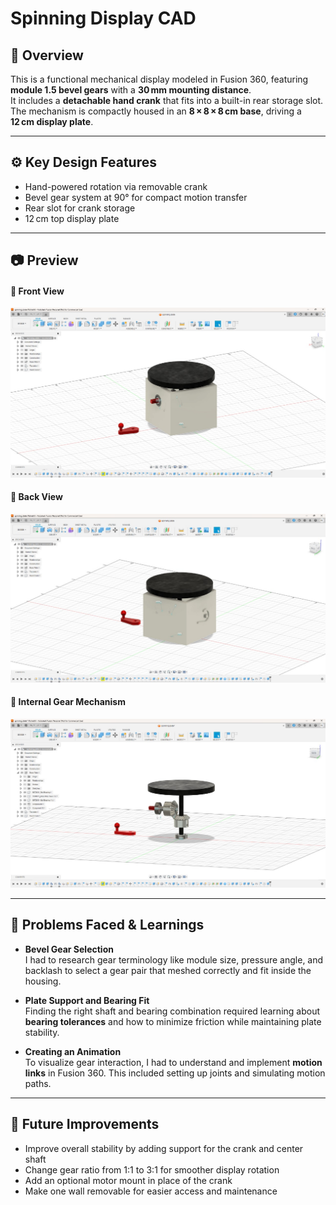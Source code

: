 # Spinning Display CAD

## 📌 Overview
This is a functional mechanical display modeled in Fusion 360, featuring **module 1.5 bevel gears** with a **30 mm mounting distance**.  
It includes a **detachable hand crank** that fits into a built-in rear storage slot. The mechanism is compactly housed in an **8 × 8 × 8 cm base**, driving a **12 cm display plate**.

---

## ⚙️ Key Design Features

- Hand-powered rotation via removable crank
- Bevel gear system at 90° for compact motion transfer
- Rear slot for crank storage
- 12 cm top display plate

---

## 📷 Preview

#### 🔸 Front View  
![Front](./Renders/Front.jpg)

#### 🔸 Back View  
![Back](./Renders/Back.jpg)

#### 🔸 Internal Gear Mechanism  
![Internal](./Renders/Internal.jpg)

---

## 🧠 Problems Faced & Learnings

- **Bevel Gear Selection**  
  I had to research gear terminology like module size, pressure angle, and backlash to select a gear pair that meshed correctly and fit inside the housing.

- **Plate Support and Bearing Fit**  
  Finding the right shaft and bearing combination required learning about **bearing tolerances** and how to minimize friction while maintaining plate stability.

- **Creating an Animation**  
  To visualize gear interaction, I had to understand and implement **motion links** in Fusion 360. This included setting up joints and simulating motion paths.

---

## 🔧 Future Improvements

- Improve overall stability by adding support for the crank and center shaft
- Change gear ratio from 1:1 to 3:1 for smoother display rotation
- Add an optional motor mount in place of the crank
- Make one wall removable for easier access and maintenance

